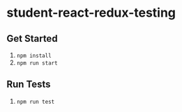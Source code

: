 # student-react-redux-testing

## Get Started

1. `npm install`
2. `npm run start`

## Run Tests

1. `npm run test`
